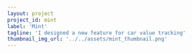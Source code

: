 ```yaml
---
layout: project
project_id: mint
label: 'Mint'
tagline: 'I designed a new feature for car value tracking'
thumbnail_img_url: '../../assets/mint_thumbnail.png'
---
```

